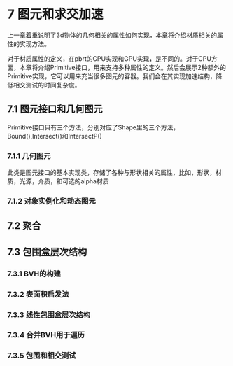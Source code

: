 # 7 图元和求交加速

上一章着重说明了3d物体的几何相关的属性如何实现，本章将介绍材质相关的属性的实现方法。

对于材质属性的定义，在pbrt的CPU实现和GPU实现，是不同的。对于CPU方面，本章将介绍Primitive接口，用来支持多种属性的定义。然后会展示2种额外的Primitive实现，它可以用来充当很多图元的容器。我们会在其实现加速结构，降低相交测试的时间复杂度。

## 7.1 图元接口和几何图元

Primitive接口只有三个方法，分别对应了Shape里的三个方法，Bound(),Intersect()和IntersectP()

### 7.1.1 几何图元

此类是图元接口的基本实现类，存储了各种与形状相关的属性，比如，形状，材质，光源，介质，和可选的alpha材质

### 7.1.2 对象实例化和动态图元

## 7.2 聚合

## 7.3 包围盒层次结构

### 7.3.1 BVH的构建

### 7.3.2 表面积启发法

### 7.3.3 线性包围盒层次结构

### 7.3.4 合并BVH用于遍历

### 7.3.5 包围和相交测试
